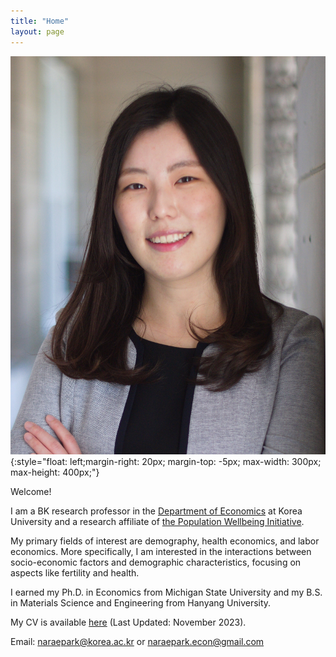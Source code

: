 ```yaml
---
title: "Home"
layout: page
---
```


![Pic](assets/photos/naraepark_.jpeg){:style="float: left;margin-right: 20px; margin-top: -5px; max-width: 300px; max-height: 400px;"}

Welcome! 

I am a BK research professor in the [Department of Economics](http://econ.korea.ac.kr/econ/) at Korea University and a research affiliate of [the Population Wellbeing Initiative](https://sites.utexas.edu/pwi/). 

My primary fields of interest are demography, health economics, and labor economics. More specifically, I am interested in the interactions between socio-economic factors and demographic characteristics, focusing on aspects like fertility and health.

I earned my Ph.D. in Economics from Michigan State University and my B.S. in Materials Science and Engineering from Hanyang University. 

My CV is available [here](assets/cv/cv_parkn.pdf) (Last Updated: November 2023).

Email: [naraepark@korea.ac.kr](mailto:naraepark@korea.ac.kr) or [naraepark.econ@gmail.com](mailto:naraepark.econ@gmail.com)
